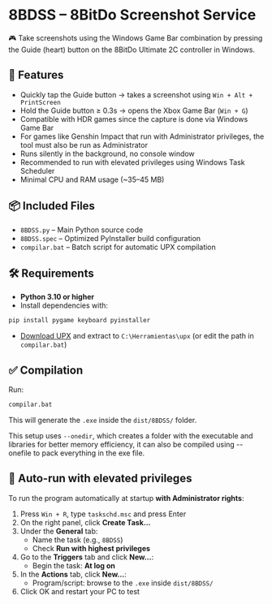 # 8BDSS – 8BitDo Screenshot Service

🎮 Take screenshots using the Windows Game Bar combination by pressing the Guide (heart) button on the 8BitDo Ultimate 2C controller in Windows.

## 🚀 Features

- Quickly tap the Guide button → takes a screenshot using `Win + Alt + PrintScreen`
- Hold the Guide button ≥ 0.3s → opens the Xbox Game Bar (`Win + G`)
- Compatible with HDR games since the capture is done via Windows Game Bar
- For games like Genshin Impact that run with Administrator privileges, the tool must also be run as Administrator
- Runs silently in the background, no console window
- Recommended to run with elevated privileges using Windows Task Scheduler
- Minimal CPU and RAM usage (~35–45 MB)

## 📦 Included Files

- `8BDSS.py` – Main Python source code
- `8BDSS.spec` – Optimized PyInstaller build configuration
- `compilar.bat` – Batch script for automatic UPX compilation

## 🛠 Requirements

- **Python 3.10 or higher**
- Install dependencies with:

```bash
pip install pygame keyboard pyinstaller
```

- [Download UPX](https://upx.github.io/) and extract to `C:\Herramientas\upx` (or edit the path in `compilar.bat`)

## ✅ Compilation

Run:

```bash
compilar.bat
```

This will generate the `.exe` inside the `dist/8BDSS/` folder.

This setup uses `--onedir`, which creates a folder with the executable and libraries for better memory efficiency, it can also be compiled using --onefile to pack everything in the exe file.

## 🔄 Auto-run with elevated privileges

To run the program automatically at startup **with Administrator rights**:

1. Press `Win + R`, type `taskschd.msc` and press Enter
2. On the right panel, click **Create Task...**
3. Under the **General** tab:
   - Name the task (e.g., `8BDSS`)
   - Check **Run with highest privileges**
4. Go to the **Triggers** tab and click **New...**:
   - Begin the task: **At log on**
5. In the **Actions** tab, click **New...**:
   - Program/script: browse to the `.exe` inside `dist/8BDSS/`
6. Click OK and restart your PC to test
